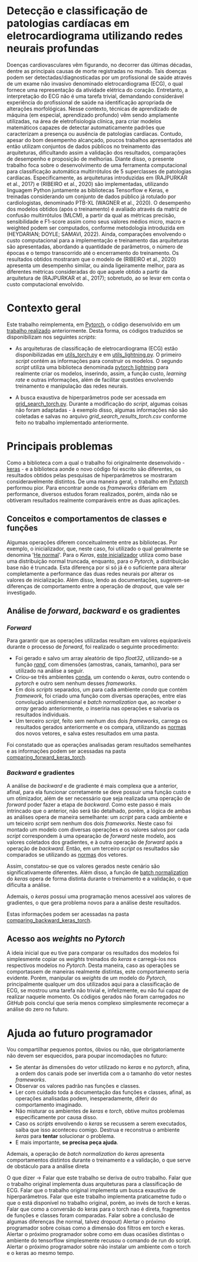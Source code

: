 # Detecção e classificação de patologias cardíacas em eletrocardiograma utilizando redes neurais profundas


Doenças cardiovasculares vêm figurando, no decorrer das últimas décadas, dentre as principais causas de morte registradas no mundo. Tais doenças podem ser detectadas/diagnosticadas por um profissional de saúde através de um exame não invasivo denominado eletrocardiograma (ECG), o qual fornece uma representação da atividade elétrica do coração. Entretanto, a interpretação do ECG não é uma tarefa trivial, demandando considerável experiência do profissional de saúde na identificação apropriada de alterações morfológicas. Nesse contexto, técnicas de aprendizado de máquina (em especial, aprendizado profundo) vêm sendo amplamente utilizadas, na área de eletrofisiologia clínica, para criar modelos matemáticos capazes de detectar automaticamente padrões que caracterizam a presença ou ausência de patologias cardíacas. Contudo, apesar do bom desempenho alcançado, poucos trabalhos apresentados até então utilizam conjuntos de dados públicos no treinamento das arquiteturas, dificultando assim a validação dos resultados, comparações de desempenho e proposição de melhorias. Diante disso, o presente trabalho foca sobre o desenvolvimento de uma ferramenta computacional para classificação automática multirrótulos de 5 superclasses de patologias cardíacas. Especificamente, as arquiteturas introduzidas em (RAJPURKAR et al., 2017) e (RIBEIRO et al., 2020) são implementadas, utilizando linguagem Python juntamente as bibliotecas Tensorflow e Keras, e treinadas considerando um conjunto de dados público já rotulado por cardiologistas, denominado PTB-XL (WAGNER et al., 2020). O desempenho dos modelos obtidos (após o treinamento) é avaliado através da matriz de confusão multirrótulos (MLCM), a partir da qual as métricas precisão, sensibilidade e F1-score assim como seus valores médios micro, macro e weighted podem ser computados, conforme metodologia introduzida em (HEYDARIAN; DOYLE; SAMAVI, 2022). Ainda, comparações envolvendo o custo computacional para a implementação e treinamento das arquiteturas são apresentadas, abordando a quantidade de parâmetros, o número de épocas e o tempo transcorrido até o encerramento do treinamento. Os resultados obtidos mostraram que o modelo de (RIBEIRO et al., 2020) apresenta um desempenho similar, ou ainda ligeiramente melhor, para as diferentes métricas consideradas do que aquele obtido a partir da arquitetura de (RAJPURKAR et al., 2017); sobretudo, ao se levar em conta o custo computacional envolvido.

# Contexto geral


Este trabalho reimplementa, em [Pytorch](https://pytorch.org), o código desenvolvido em um [trabalho realizado](https://github.com/lablapse/ecg_signal_processing.git) anteriormente. Desta forma, os códigos traduzidos se disponibilizam nos seguintes *scripts*:

- As arquiteturas de classificação de eletrocardiograma (ECG) estão disponibilizadas em [utils_torch.py](utils_torch.py) e em [utils_lightning.py](utils_lightning.py). O primeiro *script* contém as informações para construir os modelos. O segundo *script* utiliza uma biblioteca denominada [pytorch lightning](utils_lightning.py) para realmente criar os modelos, inserindo, assim, a função custo, *learning rate* e outras informações, além de facilitar questões envolvendo treinamento e manipulação das redes neurais.

- A busca exaustiva de hiperparâmetros pode ser acessada em [grid_search_torch.py](grid_search_torch.py). Durante a modificação do _script_, algumas coisas não foram adaptadas - à exemplo disso, algumas informações não são coletadas e salvas no arquivo _grid_search_results_torch.csv_ conforme feito no trabalho implementado anteriormente.


# Principais problemas

Como a biblioteca com a qual o trabalho foi originalmente desenvolvido - [keras](https://www.tensorflow.org/guide/keras?hl=pt-br) - e a biblioteca aonde o novo código foi escrito são diferentes, os resultados obtidos pelas pesquisas de hiperparâmetros se mostraram consideravelmente distintos. De uma maneira geral, o trabalho em [Pytorch](https://pytorch.org) performou pior. Para encontrar aonde os _frameworks_ diferiam em performance, diversos estudos foram realizados, porém, ainda não se obtiveram resultados realmente comparáveis entre as duas aplicações.

## Conceitos e comportamentos de classes e funções

Algumas operações diferem conceitualmente entre as bibliotecas. Por exemplo, o inicializador, que, neste caso, foi utilizado o qual geralmente se denomina '[He normal](https://arxiv.org/abs/1502.01852)'. Para o _Keras_, [este inicializador](https://keras.io/api/layers/initializers/) utiliza como base uma distribuição normal truncada, enquanto, para o _Pytorch_, a distribuição base não é truncada. Esta diferença por si só já é o suficiente para alterar completamente a performance das duas redes neurais por alterar os valores de inicialização. Além disso, lendo as documentações, sugerem-se diferenças de comportamento entre a operação de _dropout_, que vale ser investigado. 

## Análise de _forward_, _backward_ e os gradientes

### _Forward_

Para garantir que as operações utilizadas resultam em valores equiparáveis durante o processo de _forward_, foi realizado o seguinte procedimento:

- Foi gerado e salvo um array aleatório de tipo _float32_, utilizando-se a função [_rand_](https://numpy.org/doc/stable/reference/random/generated/numpy.random.rand.html), com dimensões (amostras, canais, tamanho), para ser utilizado na análise a seguir. 
- Criou-se três ambientes [conda](https://www.anaconda.com/download), um contendo o _keras_, outro contendo o _pytorch_ e outro sem nenhum desses _frameworks_.
- Em dois _scripts_ separados, um para cada ambiente _conda_ que contém _framework_, foi criado uma função com diversas operações, entre elas convolução unidimensional e _batch normalization_ que, ao receber o _array_ gerado anteriormente, o inseriria nas operações e salvaria os resultados individuais.
- Um terceiro _script_, feito sem nenhum dos dois _frameworks_, carrega os resultados gerados anteriormente e os compara, utilizando as [normas](https://numpy.org/doc/stable/reference/generated/numpy.linalg.norm.html) dos novos vetores, e salva estes resultados em uma pasta.

Foi constatado que as operações analisadas geram resultados semelhantes e as informações podem ser acessadas na pasta [comparing_forward_keras_torch](comparing_forward_keras_torch).

### _Backward_ e gradientes

A análise de _backward_ e de gradiente é mais complexa que a anterior, afinal, para ela funcionar corretamente se deve possuir uma função custo e um otimizador, além de ser necessário que seja realizada uma operação de _forward_ poder fazer a etapa de _backward_. Como este passo é mais intrincado que o anterior, não será tão detalhado, porém, a lógica de ambas as análises opera de maneira semelhante: um _script_ para cada ambiente e um teiceiro _script_ sem nenhum dos dois _frameworks_. Neste caso foi montado um modelo com diversas operações e os valores salvos por cada _script_ correspondem à uma opearação de _forward_ neste modelo, aos valores coletados dos gradientes, e à outra operação de _forward_ após a operação de _backward_. Então, em um terceiro _script_ os resultados são comparados se utilizando as [normas](https://numpy.org/doc/stable/reference/generated/numpy.linalg.norm.html) dos vetores.

Assim, constatou-se que os valores gerados neste cenário são significativamente diferentes. Além disso, a função de [batch normalization](https://keras.io/api/layers/normalization_layers/batch_normalization/) do _keras_ opera de forma distinta durante o treinamento e a validação, o que dificulta a análise. 

Ademais, o _keras_ possui uma programação menos acessível aos valores de gradientes, o que gera problema novos para a análise deste resultados.

Estas informações podem ser acessadas na pasta [comparing_backward_keras_torch](comparing_backward_keras_torch). 

## Acesso aos _weights_ no _Pytorch_

A ideia inicial que eu tive para comparar os resultados dos modelos foi simplesmente copiar os _weights_ treinados do _keras_ e carregá-los nos respectivos modelos no _Pytorch_. Desta maneira, caso as operações se comportassem de maneiras realmente distintas, este comportamento seria evidente. Porém, manipular os _weights_ de um modelo do _Pytorch_, principalmente qualquer um dos utilizados aqui para a classificação de ECG, se mostrou uma tarefa não trivial e, infelizmente, eu não fui capaz de realizar naquele momento. Os códigos gerados não foram carregados no _GitHub_ pois concluí que seria menos complexo simplesmente recomeçar a análise do zero no futuro.

# Ajuda ao futuro programador

Vou compartilhar pequenos pontos, óbvios ou não, que obrigatoriamente não devem ser esquecidos, para poupar incomodações no futuro:

- Se atentar às dimensões do vetor utilizado no _keras_ e no _pytorch_, afina, a ordem dos canais pode ser invertida com a o tamanho do vetor nestes _frameworks_.
- Observar os valores padrão nas funções e classes.
- Ler com cuidado toda a documentação das funções e classes, afinal, as operações analisadas podem, inesperadamente, diferir do comportamento imaginado.
- Não misturar os ambientes de _keras_ e _torch_, obtive muitos problemas especificamente por causa disso.
- Caso os _scripts_ envolvendo o _keras_ se recussem a serem executados, saiba que isso aconteceu comigo. Destrua e reconstrua o ambiente _keras_ para **tentar** solucionar o problema.
- E mais importante, **se precisa peça ajuda**.


Ademais, a operação de _batch normalization_ do _keras_ apresenta comportamentos distintos durante o treinamento e a validação, o que serve de obstáculo para a análise direta 

O que dizer -> Falar que este trabalho se deriva de outro trabalho.
               Falar que o trabalho original implementa duas arquiteturas para a classificação de ECG.
               Falar que o trabalho original implementa um busca exaustiva de hiperparâmetros.
               Falar que este trabalho implementa praticametne tudo o que o está disponível no trabalho original, porém, ao invés de torch e keras.
               Falar que como a conversão do keras para o torch nao é direta, fragmentos de funções e classes foram comparadas.
               Falar sobre a conclusão de algumas diferenças (he normal, talvez dropout)
               Alertar o próximo programador sobre coisas como a dimensão dos filtros em torch e keras.
               Alertar o próximo programador sobre como em duas ocasiões distintas o ambiente do tensorflow simplesmente recusou o comando de run do script.
               Alertar o próximo programador sobre não instalar um ambiente com o torch e o keras ao mesmo tempo.

